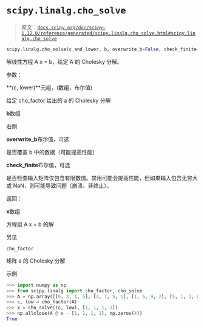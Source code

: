 # `scipy.linalg.cho_solve`

> 原文：[`docs.scipy.org/doc/scipy-1.12.0/reference/generated/scipy.linalg.cho_solve.html#scipy.linalg.cho_solve`](https://docs.scipy.org/doc/scipy-1.12.0/reference/generated/scipy.linalg.cho_solve.html#scipy.linalg.cho_solve)

```py
scipy.linalg.cho_solve(c_and_lower, b, overwrite_b=False, check_finite=True)
```

解线性方程 A x = b，给定 A 的 Cholesky 分解。

参数：

**(c, lower)**元组，(数组，布尔值)

给定 cho_factor 给出的 a 的 Cholesky 分解

**b**数组

右侧

**overwrite_b**布尔值，可选

是否覆盖 b 中的数据（可能提高性能）

**check_finite**布尔值，可选

是否检查输入矩阵仅包含有限数值。禁用可能会提高性能，但如果输入包含无穷大或 NaN，则可能导致问题（崩溃、非终止）。

返回：

**x**数组

方程组 A x = b 的解

另见

`cho_factor`

矩阵 a 的 Cholesky 分解

示例

```py
>>> import numpy as np
>>> from scipy.linalg import cho_factor, cho_solve
>>> A = np.array([[9, 3, 1, 5], [3, 7, 5, 1], [1, 5, 9, 2], [5, 1, 2, 6]])
>>> c, low = cho_factor(A)
>>> x = cho_solve((c, low), [1, 1, 1, 1])
>>> np.allclose(A @ x - [1, 1, 1, 1], np.zeros(4))
True 
```
